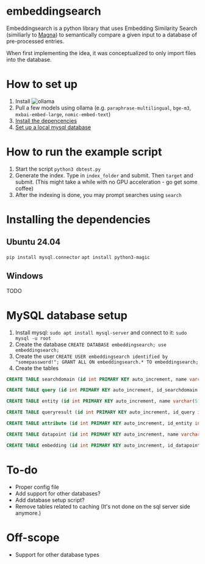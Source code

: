 # embeddingsearch
Embeddingsearch is a python library that uses Embedding Similarity Search (similiarly to [Magna](https://github.com/yousef-rafat/Magna/tree/main)) to semantically compare a given input to a database of pre-processed entries.

When first implementing the idea, it was conceptualized to only import files into the database.

# How to set up
1. Install ![ollama](https://ollama.com/download)
2. Pull a few models using ollama (e.g. `paraphrase-multilingual`, `bge-m3`, `mxbai-embed-large`, `nomic-embed-text`)
3. [Install the depencencies](#installing-the-dependencies)
4. [Set up a local mysql database](#mysql-database-setup)

# How to run the example script
1. Start the script `python3 dbtest.py`
2. Generate the index. Type in `index_folder` and submit. Then `target` and submit. (This might take a while with no GPU acceleration - go get some coffee)
3. After the indexing is done, you may prompt searches using `search`

# Installing the dependencies
## Ubuntu 24.04
`pip install mysql.connector`
`apt install python3-magic`
## Windows
TODO

# MySQL database setup
1. Install mysql: `sudo apt install mysql-server` and connect to it: `sudo mysql -u root`
1. Create the database
`CREATE DATABASE embeddingsearch; use embeddingsearch;`
2. Create the user
`CREATE USER embeddingsearch identified by "somepassword!"; GRANT ALL ON embeddingsearch.* TO embeddingsearch;`
3. Create the tables
```sql
CREATE TABLE searchdomain (id int PRIMARY KEY auto_increment, name varchar(512), settings JSON);

CREATE TABLE query (id int PRIMARY KEY auto_increment, id_searchdomain int, query TEXT, FOREIGN KEY (id_searchdomain) REFERENCES searchdomain(id));

CREATE TABLE entity (id int PRIMARY KEY auto_increment, name varchar(512), probmethod varchar(128), id_searchdomain int, FOREIGN KEY (id_searchdomain) REFERENCES searchdomain(id));

CREATE TABLE queryresult (id int PRIMARY KEY auto_increment, id_query int, id_entity int, result double, FOREIGN KEY (id_query) REFERENCES query(id), FOREIGN KEY (id_entity) REFERENCES entity(id));

CREATE TABLE attribute (id int PRIMARY KEY auto_increment, id_entity int, attribute varchar(512), value longtext, FOREIGN KEY (id_entity) REFERENCES entity(id));

CREATE TABLE datapoint (id int PRIMARY KEY auto_increment, name varchar(512), probmethod_embedding varchar(512), id_entity int, FOREIGN KEY (id_entity) REFERENCES entity(id));

CREATE TABLE embedding (id int PRIMARY KEY auto_increment, id_datapoint int, model varchar(512), embedding blob, FOREIGN KEY (id_datapoint) REFERENCES datapoint(id));
```

# To-do
- Proper config file
- Add support for other databases?
- Add database setup script?
- Remove tables related to caching (It's not done on the sql server side anymore.)

# Off-scope
- Support for other database types
